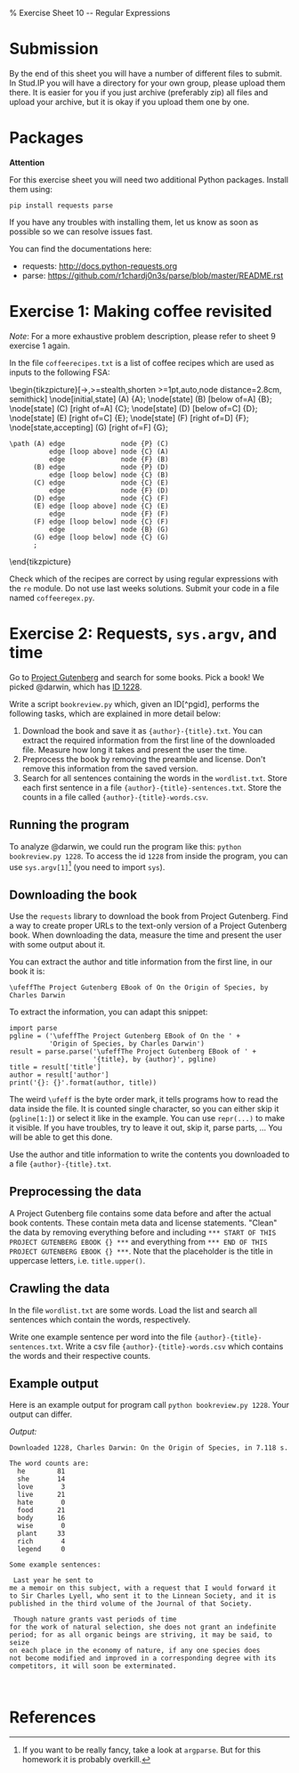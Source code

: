 % Exercise Sheet 10 -- Regular Expressions


# Submission

By the end of this sheet you will have a number of different files to submit.
In Stud.IP you will have a directory for your own group, please upload them
there. It is easier for you if you just archive (preferably zip) all files and
upload your archive, but it is okay if you upload them one by one.


# Packages

**Attention**

For this exercise sheet you will need two additional Python packages. Install
them using:

```{ .bash }
pip install requests parse
```

If you have any troubles with installing them, let us know as soon as possible
so we can resolve issues fast.

You can find the documentations here:

- requests: http://docs.python-requests.org
- parse: https://github.com/r1chardj0n3s/parse/blob/master/README.rst


# Exercise 1: Making coffee revisited

*Note*: For a more exhaustive problem description, please refer to sheet
9 exercise 1 again.

In the file `coffeerecipes.txt` is a list of coffee recipes which are used as
inputs to the following FSA:

\begin{tikzpicture}[->,>=stealth,shorten >=1pt,auto,node distance=2.8cm,
                    semithick]
    \node[initial,state] (A)              {A};
    \node[state]         (B) [below of=A] {B};
    \node[state]         (C) [right of=A] {C};
    \node[state]         (D) [below of=C] {D};
    \node[state]         (E) [right of=C] {E};
    \node[state]         (F) [right of=D] {F};
    \node[state,accepting]         (G) [right of=F] {G};

    \path (A) edge              node {P} (C)
              edge [loop above] node {C} (A)
              edge              node {F} (B)
          (B) edge              node {P} (D)
              edge [loop below] node {C} (B)
          (C) edge              node {C} (E)
              edge              node {F} (D)
          (D) edge              node {C} (F)
          (E) edge [loop above] node {C} (E)
              edge              node {F} (F)
          (F) edge [loop below] node {C} (F)
              edge              node {B} (G)
          (G) edge [loop below] node {C} (G)
          ;
\end{tikzpicture}

Check which of the recipes are correct by using regular expressions with the
`re` module. Do not use last weeks solutions. Submit your code in a file named
`coffeeregex.py`.


# Exercise 2: Requests, `sys.argv`, and time

Go to [Project Gutenberg](https://www.gutenberg.org/) and search for some
books. Pick a book! We picked @darwin, which has [ID 1228](https://www.gutenberg.org/ebooks/1228).

Write a script `bookreview.py` which, given an ID[^pgid], performs
the following tasks, which are explained in more detail below:

1. Download the book and save it as `{author}-{title}.txt`. You can
   extract the required information from the first line of the downloaded file.
   Measure how long it takes and present the user the time.
1. Preprocess the book by removing the preamble and license. Don't remove this
   information from the saved version.
1. Search for all sentences containing the words in the `wordlist.txt`. Store
   each first sentence in a file `{author}-{title}-sentences.txt`. Store
   the counts in a file called `{author}-{title}-words.csv`.


## Running the program

To analyze @darwin, we could run the program like this: `python bookreview.py
1228`. To access the id `1228` from inside the program, you can use
`sys.argv[1]`[^argparse] (you need to import `sys`).

[^argparse]: If you want to be really fancy, take a look at `argparse`. But for
this homework it is probably overkill.


## Downloading the book

Use the `requests` library to download the book from Project Gutenberg. Find
a way to create proper URLs to the text-only version of a Project Gutenberg
book. When downloading the data, measure the time and present the user with
some output about it.

You can extract the author and title information from the first line, in our
book it is:

`\ufeffThe Project Gutenberg EBook of On the Origin of Species, by Charles Darwin`

To extract the information, you can adapt this snippet:

```{ .python .exec }
import parse
pgline = ('\ufeffThe Project Gutenberg EBook of On the ' +
          'Origin of Species, by Charles Darwin')
result = parse.parse('\ufeffThe Project Gutenberg EBook of ' +
                     '{title}, by {author}', pgline)
title = result['title']
author = result['author']
print('{}: {}'.format(author, title))
```

The weird `\ufeff` is the byte order mark, it tells programs how to read the
data inside the file. It is counted single character, so you can either skip it
(`pgline[1:]`) or select it like in the example. You can use `repr(...)` to
make it visible. If you have troubles, try to leave it out, skip it, parse
parts, ... You will be able to get this done.

Use the author and title information to write the contents you downloaded to
a file `{author}-{title}.txt`.


## Preprocessing the data

A Project Gutenberg file contains some data before and after the actual book
contents. These contain meta data and license statements. "Clean" the data by
removing everything before and including `*** START OF THIS PROJECT GUTENBERG
EBOOK {} ***` and everything from `*** END OF THIS PROJECT GUTENBERG EBOOK {}
***`. Note that the placeholder is the title in uppercase letters, i.e.
`title.upper()`.


## Crawling the data

In the file `wordlist.txt` are some words. Load the list and search all
sentences which contain the words, respectively.

Write one example sentence per word into the file
`{author}-{title}-sentences.txt`. Write a csv file
`{author}-{title}-words.csv` which contains the words and their
respective counts.


## Example output

Here is an example output for program call `python bookreview.py 1228`.
Your output can differ.

*Output:*

```
Downloaded 1228, Charles Darwin: On the Origin of Species, in 7.118 s.

The word counts are:
  he        81
  she       14
  love       3
  live      21
  hate       0
  food      21
  body      16
  wise       0
  plant     33
  rich       4
  legend     0

Some example sentences:

 Last year he sent to
me a memoir on this subject, with a request that I would forward it
to Sir Charles Lyell, who sent it to the Linnean Society, and it is
published in the third volume of the Journal of that Society.

 Though nature grants vast periods of time
for the work of natural selection, she does not grant an indefinite
period; for as all organic beings are striving, it may be said, to seize
on each place in the economy of nature, if any one species does
not become modified and improved in a corresponding degree with its
competitors, it will soon be exterminated.

```


```{ .csv file='books/Charles Darwin-On the Origin of Species-words.csv' }
```

```{ file='books/Charles Darwin-On the Origin of Species-sentences.txt' }
```


# References
